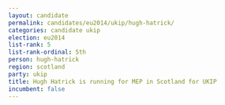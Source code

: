 ```yaml
---
layout: candidate
permalink: candidates/eu2014/ukip/hugh-hatrick/
categories: candidate ukip
election: eu2014
list-rank: 5
list-rank-ordinal: 5th
person: hugh-hatrick
region: scotland
party: ukip
title: Hugh Hatrick is running for MEP in Scotland for UKIP
incumbent: false
---
```

